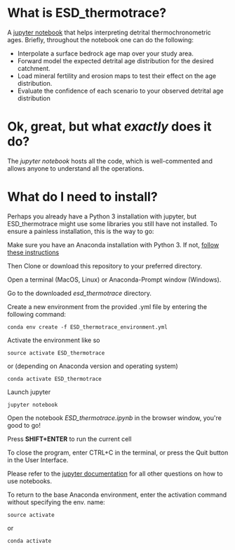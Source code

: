 # **What is ESD_thermotrace?**

A [jupyter notebook](https://jupyter.org/) that helps interpreting detrital thermochronometric ages.
Briefly, throughout the notebook one can do the following:

* Interpolate a surface bedrock age map over your study area.
* Forward model the expected detrital age distribution for the desired catchment.
* Load mineral fertility and erosion maps to test their effect on the age distribution.
* Evaluate the confidence of each scenario to your observed detrital age distribution

# **Ok, great, but what *exactly* does it do?**

The *jupyter notebook* hosts all the code, which is well-commented and allows anyone to understand all the operations.

# **What do I need to install?**
Perhaps you already have a Python 3 installation with jupyter,
but ESD_thermotrace might use some libraries you still have not installed.
To ensure a painless installation, this is the way to go:

Make sure you have an Anaconda installation with Python 3. If not, [follow these instructions](https://docs.anaconda.com/anaconda/install/)

Then Clone or download this repository to your preferred directory.

Open a terminal (MacOS, Linux) or Anaconda-Prompt window (Windows).

Go to the downloaded *esd_thermotrace* directory.

Create a new environment from the provided .yml file by entering the following command:
```
conda env create -f ESD_thermotrace_environment.yml
```
Activate the environment like so
```
source activate ESD_thermotrace
```
or (depending on Anaconda version and operating system)
```
conda activate ESD_thermotrace
```
Launch jupyter
```
jupyter notebook
```
Open the notebook *ESD_thermotrace.ipynb* in the browser window, you're good to go!

Press **SHIFT+ENTER** to run the current cell

To close the program, enter CTRL+C in the terminal, or press the Quit button in the User Interface.

Please refer to the [jupyter documentation](https://jupyter-notebook.readthedocs.io/en/stable/) for all other questions on how to use notebooks.

To return to the base Anaconda environment, enter the activation command without specifying the env. name:
```
source activate
```
or
```
conda activate
```
